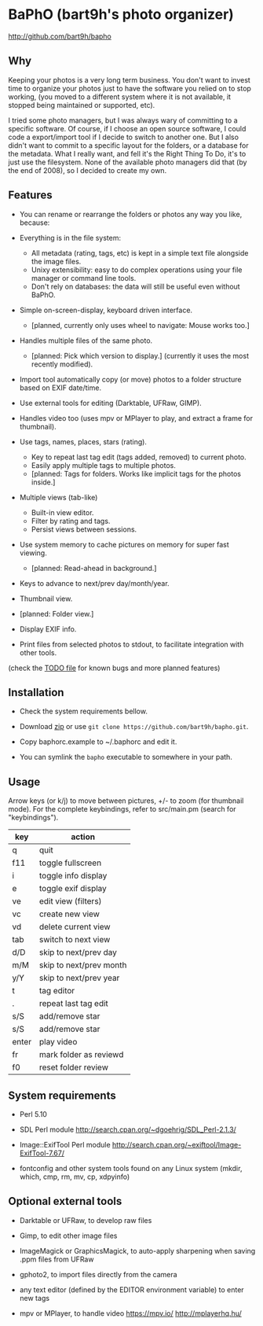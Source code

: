 BaPhO (bart9h's photo organizer)
================================

http://github.com/bart9h/bapho


Why
---

Keeping your photos is a very long term business.
You don't want to invest time to organize your photos
just to have the software you relied on to stop working,
(you moved to a different system where it is not available,
it stopped being maintained or supported, etc).

I tried some photo managers, but I was always wary of
committing to a specific software. Of course, if I choose
an open source software, I could code a export/import
tool if I decide to switch to another one.
But I also didn't want to commit to a specific layout
for the folders, or a database for the metadata.
What I really want, and fell it's the Right Thing To Do,
it's to just use the filesystem.
None of the available photo managers did that (by the end of 2008),
so I decided to create my own.


Features
--------

- You can rename or rearrange the folders or photos
  any way you like, because:

- Everything is in the file system:
  - All metadata (rating, tags, etc) is kept in
    a simple text file alongside the image files.
  - Unixy extensibility: easy to do complex operations
    using your file manager or command line tools.
  - Don't rely on databases:
    the data will still be useful even without BaPhO.

- Simple on-screen-display, keyboard driven interface.
  - [planned, currently only uses wheel to navigate: Mouse works too.]

- Handles multiple files of the same photo.
  - [planned: Pick which version to display.]
    (currently it uses the most recently modified).

- Import tool automatically copy (or move) photos to
  a folder structure based on EXIF date/time.

- Use external tools for editing (Darktable, UFRaw, GIMP).

- Handles video too (uses mpv or MPlayer to play,
  and extract a frame for thumbnail).

- Use tags, names, places, stars (rating).
  - Key to repeat last tag edit (tags added, removed) to current photo.
  - Easily apply multiple tags to multiple photos.
  - [planned: Tags for folders.
    Works like implicit tags for the photos inside.]

- Multiple views (tab-like)
  - Built-in view editor.
  - Filter by rating and tags.
  - Persist views between sessions.

- Use system memory to cache pictures on memory
  for super fast viewing.
  - [planned: Read-ahead in background.]

- Keys to advance to next/prev day/month/year.

- Thumbnail view.

- [planned: Folder view.]

- Display EXIF info.

- Print files from selected photos to stdout,
  to facilitate integration with other tools.

(check the [TODO file](TODO.md) for known bugs and more planned features)


Installation
------------

- Check the system requirements bellow.

- Download [zip](https://github.com/bart9h/bapho/archive/master.zip)
  or use `git clone https://github.com/bart9h/bapho.git`.

- Copy baphorc.example to ~/.baphorc and edit it.

- You can symlink the `bapho` executable to somewhere in your path.


Usage
-----

Arrow keys (or k/j) to move between pictures, +/- to zoom (for thumbnail mode).
For the complete keybindings, refer to src/main.pm (search for "keybindings").

| key | action                  |
|-----|-------------------------|
|  q  | quit                    |
| f11 | toggle fullscreen       |
|  i  | toggle info display     |
|  e  | toggle exif display     |
|  ve | edit view (filters)     |
|  vc | create new view         |
|  vd | delete current view     |
| tab | switch to next view     |
| d/D | skip to next/prev day   |
| m/M | skip to next/prev month |
| y/Y | skip to next/prev year  |
|  t  | tag editor              |
|  .  | repeat last tag edit    |
| s/S | add/remove star         |
| s/S | add/remove star         |
|enter| play video              |
|  fr | mark folder as reviewd  |
|  f0 | reset folder review     |


System requirements
-------------------

- Perl 5.10

- SDL Perl module
  <http://search.cpan.org/~dgoehrig/SDL_Perl-2.1.3/>

- Image::ExifTool Perl module
  <http://search.cpan.org/~exiftool/Image-ExifTool-7.67/>

- fontconfig and other system tools found on
  any Linux system (mkdir, which, cmp, rm, mv, cp, xdpyinfo)


Optional external tools
-----------------------

- Darktable or UFRaw, to develop raw files

- Gimp, to edit other image files

- ImageMagick or GraphicsMagick, to auto-apply sharpening
  when saving .ppm files from UFRaw

- gphoto2, to import files directly from the camera

- any text editor (defined by the EDITOR environment variable)
  to enter new tags

- mpv or MPlayer, to handle video
  https://mpv.io/
  http://mplayerhq.hu/

